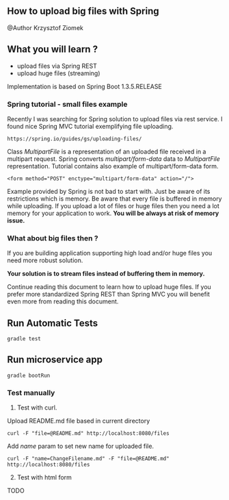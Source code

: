 ## How to upload big files with Spring
@Author Krzysztof Ziomek

## What you will learn ?

* upload files via Spring REST
* upload huge files (streaming)

Implementation is based on Spring Boot 1.3.5.RELEASE

### Spring tutorial - small files example

Recently I was searching for Spring solution to upload files via rest service.
I found nice Spring MVC tutorial exemplifying file uploading.
    
    https://spring.io/guides/gs/uploading-files/

Class *MultipartFile* is a representation of an uploaded file received in a multipart request.
Spring converts *multipart/form-data* data to *MultipartFile* representation.
Tutorial contains also example of multipart/form-data form.

    <form method="POST" enctype="multipart/form-data" action="/">

Example provided by Spring is not bad to start with. Just be aware of its restrictions which is memory.
Be aware that every file is buffered in memory while uploading.
If you upload a lot of files or huge files then you need a lot memory for your application to work. 
**You will be always at risk of memory issue.** 

### What about big files then ?

If you are building application supporting high load and/or huge files you need more robust solution.

**Your solution is to stream files instead of buffering them in memory.**

Continue reading this document to learn how to upload huge files.
If you prefer more standardized Spring REST than Spring MVC you will benefit even more from reading this document.
  
## Run Automatic Tests

    gradle test
  
## Run microservice app

    gradle bootRun

### Test manually

1. Test with curl.

Upload README.md file based in current directory

    curl -F "file=@README.md" http://localhost:8080/files
   
Add _name_ param to set new name for uploaded file. 
 
    curl -F "name=ChangeFilename.md" -F "file=@README.md" http://localhost:8080/files
   
2. Test with html form

TODO